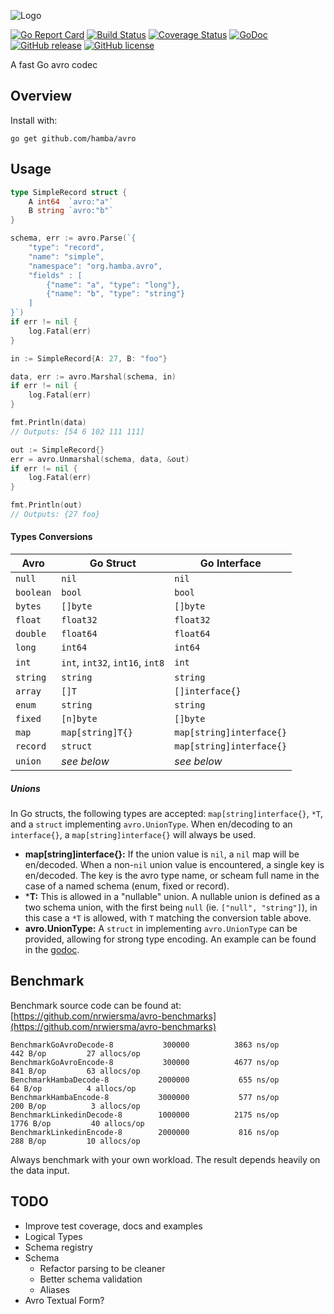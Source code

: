 ![Logo](http://svg.wiersma.co.za/hamba/project?title=avro&tag=Go%20avro%20codec)

[![Go Report Card](https://goreportcard.com/badge/github.com/hamba/avro)](https://goreportcard.com/report/github.com/hamba/avro)
[![Build Status](https://travis-ci.com/hamba/avro.svg?branch=master)](https://travis-ci.com/hamba/avro)
[![Coverage Status](https://coveralls.io/repos/github/hamba/avro/badge.svg?branch=master)](https://coveralls.io/github/hamba/avro?branch=master)
[![GoDoc](https://godoc.org/github.com/hamba/avro?status.svg)](https://godoc.org/github.com/hamba/avro)
[![GitHub release](https://img.shields.io/github/release/hamba/avro.svg)](https://github.com/hamba/avro/releases)
[![GitHub license](https://img.shields.io/badge/license-MIT-blue.svg)](https://raw.githubusercontent.com/hamba/avro/master/LICENSE)

A fast Go avro codec

## Overview

Install with:

```shell
go get github.com/hamba/avro
```

## Usage

```go
type SimpleRecord struct {
	A int64  `avro:"a"`
	B string `avro:"b"`
}

schema, err := avro.Parse(`{
    "type": "record",
    "name": "simple",
    "namespace": "org.hamba.avro",
    "fields" : [
        {"name": "a", "type": "long"},
        {"name": "b", "type": "string"}
    ]
}`)
if err != nil {
	log.Fatal(err)
}

in := SimpleRecord{A: 27, B: "foo"}

data, err := avro.Marshal(schema, in)
if err != nil {
	log.Fatal(err)
}

fmt.Println(data)
// Outputs: [54 6 102 111 111]

out := SimpleRecord{}
err = avro.Unmarshal(schema, data, &out)
if err != nil {
	log.Fatal(err)
}

fmt.Println(out)
// Outputs: {27 foo}
```

#### Types Conversions

| Avro     | Go Struct                          | Go Interface              |
| -------- | ---------------------------------- | ------------------------- |
| `null`   | `nil`                              | `nil`                     |
| `boolean`| `bool`                             | `bool`                    |
| `bytes`  | `[]byte`                           | `[]byte`                  |
| `float`  | `float32`                          | `float32`                 |
| `double` | `float64`                          | `float64`                 |
| `long`   | `int64`                            | `int64`                   |
| `int`    | `int`, `int32`, `int16`, `int8`    | `int`                     |
| `string` | `string`                           | `string`                  |
| `array`  | `[]T`                              | `[]interface{}`           |
| `enum`   | `string`                           | `string`                  |
| `fixed`  | `[n]byte`                          | `[]byte`                  |
| `map`    | `map[string]T{}`                   | `map[string]interface{}`  |
| `record` | `struct`                           | `map[string]interface{}`  |
| `union`  | *see below*                        | *see below*               |

##### Unions

In Go structs, the following types are accepted: `map[string]interface{}`, `*T`, 
and a `struct` implementing `avro.UnionType`. When en/decoding to an `interface{}`, a 
`map[string]interface{}` will always be used.

* **map[string]interface{}:** If the union value is `nil`, a `nil` map will be en/decoded. 
When a non-`nil` union value is encountered, a single key is en/decoded. The key is the avro
type name, or scheam full name in the case of a named schema (enum, fixed or record).
* ***T:** This is allowed in a "nullable" union. A nullable union is defined as a two schema union, 
with the first being `null` (ie. `["null", "string"]`), in this case a `*T` is allowed, 
with `T` matching the conversion table above.
* **avro.UnionType:** A `struct` in implementing `avro.UnionType` can be provided, allowing for
strong type encoding. An example can be found in the [godoc](https://godoc.org/github.com/hamba/avro).

## Benchmark

Benchmark source code can be found at: [https://github.com/nrwiersma/avro-benchmarks](https://github.com/nrwiersma/avro-benchmarks)

```
BenchmarkGoAvroDecode-8     	  300000	      3863 ns/op	     442 B/op	      27 allocs/op
BenchmarkGoAvroEncode-8     	  300000	      4677 ns/op	     841 B/op	      63 allocs/op
BenchmarkHambaDecode-8      	 2000000	       655 ns/op	      64 B/op	       4 allocs/op
BenchmarkHambaEncode-8      	 3000000	       577 ns/op	     200 B/op	       3 allocs/op
BenchmarkLinkedinDecode-8   	 1000000	      2175 ns/op	    1776 B/op	      40 allocs/op
BenchmarkLinkedinEncode-8   	 2000000	       816 ns/op	     288 B/op	      10 allocs/op
```

Always benchmark with your own workload. The result depends heavily on the data input.

## TODO

* Improve test coverage, docs and examples
* Logical Types
* Schema registry
* Schema
    * Refactor parsing to be cleaner
    * Better schema validation
    * Aliases
* Avro Textual Form?
